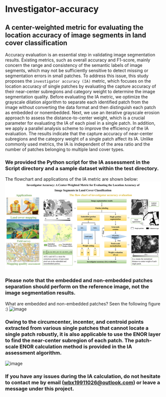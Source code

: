 # Investigator-accuracy
## A center-weighted metric for evaluating the location accuracy of image segments in land cover classification

Accuracy evaluation is an essential step in validating image segmentation results. Existing metrics, such as overall accuracy and F1-score, mainly concern the range and consistency of the semantic labels of image segments, which may not be sufficiently sensitive to detect missing or segmentation errors in small patches. To address this issue, this study proposes the `investigator accuracy (IA)` metric, which focuses on the location accuracy of single patches by evaluating the capture accuracy of their near-center subregions and category weight to determine the image segmentation quality. Before evaluating the IA metric, we optimize the grayscale dilation algorithm to separate each identified patch from the image without converting the data format and then distinguish each patch as embedded or nonembedded. Next, we use an iterative grayscale erosion approach to assess the distance-to-center weight, which is a crucial parameter for evaluating the IA of each pixel in a single patch. In addition, we apply a parallel analysis scheme to improve the efficiency of the IA evaluation. The results indicate that the capture accuracy of near-center subregions and the category weight of a single patch affect its IA. Unlike commonly used metrics, the IA is independent of the area ratio and the number of patches belonging to multiple land cover types.

###  We provided the Python script for the IA assessment in the Script directory and a sample dataset within the test directory. 
The flowchart and applications of the IA metric are shown below:
![image](PNG/Workflow.jpg)

### Please note that the embedded and non-embedded patches separation should perform on the reference image, not the image segmentation results. 
What are embedded and non-embedded patches? Seen the following figure  :)
![image](PNG/Figure5.jpg)



### Owing to the circumcenter, incenter, and centroid points extracted from various single patches that cannot locate a single patch robustly, it is also applicable to use the ENOR layer to find the near-center subregion of each patch. The patch-scale ENOR calculation method is provided in the IA assessment algorithm.
![image](PNG/LOCATION.jpg)


### If you have any issues during the IA calculation, do not hesitate to contact me by email (wbx19911026@outlook.com) or leave a message under this project.




